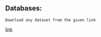 ## Databases:

``` Download any dataset from the given link ```

[link](https://lionbridge.ai/datasets/5-million-faces-top-15-free-image-datasets-for-facial-recognition/)
